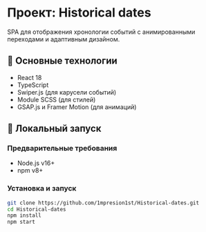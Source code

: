 # Проект: Historical dates

SPA для отображения хронологии событий с анимированными переходами и адаптивным дизайном.

## 📌 Основные технологии

- React 18
- TypeScript
- Swiper.js (для карусели событий)
- Module SCSS (для стилей)
- GSAP.js и Framer Motion (для анимаций)

## 🚀 Локальный запуск

### Предварительные требования
- Node.js v16+
- npm v8+ 

### Установка и запуск
```bash
git clone https://github.com/1mpresion1st/Historical-dates.git
cd Historical-dates
npm install
npm start
